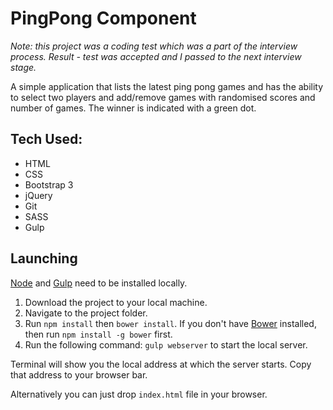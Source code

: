 # PingPong Component

*Note: this project was a coding test which was a part of the interview process. Result - test was accepted and I passed to the next interview stage.*

A simple application that lists the latest ping pong games and has the ability to select two players and add/remove games with randomised scores and number of games. The winner is indicated with a green dot.

## Tech Used:

* HTML
* CSS
* Bootstrap 3
* jQuery
* Git
* SASS
* Gulp

## Launching

[Node](https://nodejs.org/en/) and [Gulp](https://github.com/gulpjs/gulp/blob/master/docs/getting-started.md) need to be installed locally.

1. Download the project to your local machine.
2. Navigate to the project folder.
3. Run `npm install` then `bower install`. If you don't have [Bower](https://bower.io/) installed, then run `npm install -g bower` first.
4. Run the following command: `gulp webserver` to start the local server.

Terminal will show you the local address at which the server starts. Copy that address to your browser bar.

Alternatively you can just drop `index.html` file in your browser.
